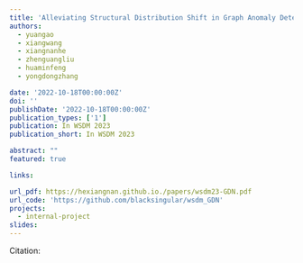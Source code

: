 ```yaml
---
title: 'Alleviating Structural Distribution Shift in Graph Anomaly Detection'
authors:
  - yuangao
  - xiangwang
  - xiangnanhe
  - zhenguangliu
  - huaminfeng
  - yongdongzhang

date: '2022-10-18T00:00:00Z'
doi: ''
publishDate: '2022-10-18T00:00:00Z'
publication_types: ['1']
publication: In WSDM 2023 
publication_short: In WSDM 2023 

abstract: ""
featured: true

links:

url_pdf: https://hexiangnan.github.io./papers/wsdm23-GDN.pdf
url_code: 'https://github.com/blacksingular/wsdm_GDN'
projects:
  - internal-project
slides:
---
```




Citation:
